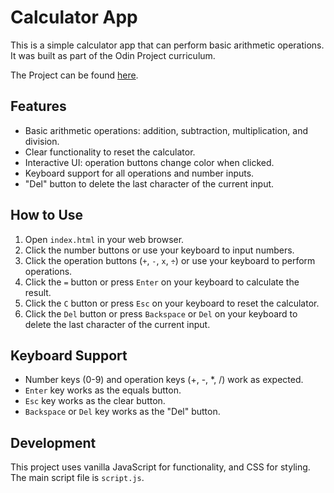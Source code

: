 # Calculator App

This is a simple calculator app that can perform basic arithmetic operations. It was built as part of the Odin Project curriculum.

The Project can be found [here](https://www.theodinproject.com/paths/foundations/courses/foundations/lessons/calculator).

## Features

- Basic arithmetic operations: addition, subtraction, multiplication, and division.
- Clear functionality to reset the calculator.
- Interactive UI: operation buttons change color when clicked.
- Keyboard support for all operations and number inputs.
- "Del" button to delete the last character of the current input.

## How to Use

1. Open `index.html` in your web browser.
2. Click the number buttons or use your keyboard to input numbers.
3. Click the operation buttons (`+`, `-`, `x`, `÷`) or use your keyboard to perform operations.
4. Click the `=` button or press `Enter` on your keyboard to calculate the result.
5. Click the `C` button or press `Esc` on your keyboard to reset the calculator.
6. Click the `Del` button or press `Backspace` or `Del` on your keyboard to delete the last character of the current input.

## Keyboard Support

- Number keys (0-9) and operation keys (+, -, *, /) work as expected.
- `Enter` key works as the equals button.
- `Esc` key works as the clear button.
- `Backspace` or `Del` key works as the "Del" button.

## Development

This project uses vanilla JavaScript for functionality, and CSS for styling. The main script file is `script.js`.
